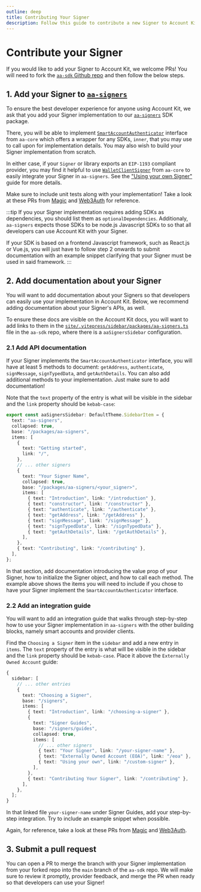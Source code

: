 ```yaml
---
outline: deep
title: Contributing Your Signer
description: Follow this guide to contribute a new Signer to Account Kit documentation, and enable developers to sign ERC-4337 transactions with your Signer.
---
```


# Contribute your Signer

If you would like to add your Signer to Account Kit, we welcome PRs! You will need to fork the [`aa-sdk` Github repo](https://github.com/alchemyplatform/aa-sdk) and then follow the below steps.

## 1. Add your Signer to [`aa-signers`](https://github.com/alchemyplatform/aa-sdk/tree/main/packages/signers)

To ensure the best developer experience for anyone using Account Kit, we ask that you add your Signer implementation to our [`aa-signers`](https://github.com/alchemyplatform/aa-sdk/tree/main/packages/signers) SDK package.

There, you will be able to implement [`SmartAccountAuthenticator`](https://github.com/alchemyplatform/aa-sdk/blob/main/packages/core/src/signer/types.ts#L15) interface from `aa-core` which offers a wrapper for any SDKs, `inner`, that you may use to call upon for implementation details. You may also wish to build your Signer implementation from scratch.

In either case, if your `Signer` or library exports an `EIP-1193` compliant provider, you may find it helpful to use [`WalletClientSigner`](/packages/aa-core/signers/wallet-client) from `aa-core` to easily integrate your Signer in `aa-signers`. See the ["Using your own Signer"](/signers/guides/custom-signer) guide for more details.

Make sure to include unit tests along with your implementation! Take a look at these PRs from [Magic](https://github.com/alchemyplatform/aa-sdk/pull/229) and [Web3Auth](https://github.com/alchemyplatform/aa-sdk/pull/247) for reference.

:::tip
If you your Signer implementation requires adding SDKs as dependencies, you should list them as `optionalDependencies`. Additionaly, `aa-signers` expects those SDKs to be node.js Javascript SDKs to so that all developers can use Account Kit with your Signer.

If your SDK is based on a frontend Javascript framework, such as React.js or Vue.js, you will just have to follow step 2 onwards to submit documentation with an example snippet clarifying that your Signer must be used in said framework.
:::

## 2. Add documentation about your Signer

You will want to add documentation about your Signers so that developers can easily use your implementation in Account Kit. Below, we recommend adding documentation about your Signer's APIs, as well.

To ensure these docs are visible on the Account Kit docs, you will want to add links to them in the [`site/.vitepress/sidebar/packages/aa-signers.ts`](https://github.com/alchemyplatform/aa-sdk/blob/main/site/.vitepress/sidebar/packages/aa-signers.ts) file in the `aa-sdk` repo, where there is a `aaSignersSidebar` configuration.

### 2.1 Add API documentation

If your Signer implements the `SmartAccountAuthenticator` interface, you will have at least 5 methods to document: `getAddress`, `authenticate`, `signMessage`, `signTypedData`, and `getAuthDetails`. You can also add additional methods to your implementation. Just make sure to add documentation!

Note that the `text` property of the entry is what will be visible in the sidebar and the `link` property should be `kebab-case`:

```ts
export const aaSignersSidebar: DefaultTheme.SidebarItem = {
  text: "aa-signers",
  collapsed: true,
  base: "/packages/aa-signers",
  items: [
    {
      text: "Getting started",
      link: "/",
    },
    // ... other signers
    {
      text: "Your Signer Name",
      collapsed: true,
      base: "/packages/aa-signers/<your_signer>",
      items: [
        { text: "Introduction", link: "/introduction" },
        { text: "constructor", link: "/constructor" },
        { text: "authenticate", link: "/authenticate" },
        { text: "getAddress", link: "/getAddress" },
        { text: "signMessage", link: "/signMessage" },
        { text: "signTypedData", link: "/signTypedData" },
        { text: "getAuthDetails", link: "/getAuthDetails" },
      ],
    },
    { text: "Contributing", link: "/contributing" },
  ],
};
```

In that section, add documentation introducing the value prop of your Signer, how to initialize the Signer object, and how to call each method. The example above shows the items you will need to include if you chose to have your Signer implement the `SmartAccountAuthenticator` interface.

### 2.2 Add an integration guide

You will want to add an integration guide that walks through step-by-step how to use your Signer implementation in `aa-signers` with the other building blocks, namely smart accounts and provider clients.

Find the `Choosing a Signer` item in the `sidebar` and add a new entry in `items`. The `text` property of the entry is what will be visible in the sidebar and the `link` property should be `kebab-case`. Place it above the `Externally Owned Account` guide:

```ts
{
  sidebar: [
    // ... other entries
    {
      text: "Choosing a Signer",
      base: "/signers",
      items: [
        { text: "Introduction", link: "/choosing-a-signer" },
        {
          text: "Signer Guides",
          base: "/signers/guides",
          collapsed: true,
          items: [
            // ... other signers
            { text: "Your Signer", link: "/your-signer-name" },
            { text: "Externally Owned Account (EOA)", link: "/eoa" },
            { text: "Using your own", link: "/custom-signer" },
          ],
        },
        { text: "Contributing Your Signer", link: "/contributing" },
      ],
    },
  ];
}
```

In that linked file `your-signer-name` under Signer Guides, add your step-by-step integration. Try to include an example snippet when possible.

Again, for reference, take a look at these PRs from [Magic](https://github.com/alchemyplatform/aa-sdk/pull/229) and [Web3Auth](https://github.com/alchemyplatform/aa-sdk/pull/247).

## 3. Submit a pull request

You can open a PR to merge the branch with your Signer implementation from your forked repo into the `main` branch of the `aa-sdk` repo. We will make sure to review it promptly, provider feedback, and merge the PR when ready so that developers can use your Signer!
